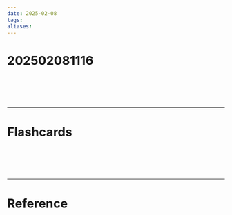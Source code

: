 ```yaml
---
date: 2025-02-08
tags: 
aliases:
---
```

# 202502081116


# ‌
---
# Flashcards


# ‌
---
# Reference
